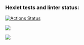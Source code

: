 ### Hexlet tests and linter status:
[![Actions Status](https://github.com/Kseniya1991/java-project-71/actions/workflows/hexlet-check.yml/badge.svg)](https://github.com/Kseniya1991/java-project-71/actions)

<a href="https://codeclimate.com/github/Kseniya1991/java-project-71/maintainability"><img src="https://api.codeclimate.com/v1/badges/a121c3e01b5976a6208b/maintainability" /></a>

<a href="https://codeclimate.com/github/Kseniya1991/java-project-71/test_coverage"><img src="https://api.codeclimate.com/v1/badges/a121c3e01b5976a6208b/test_coverage" /></a>